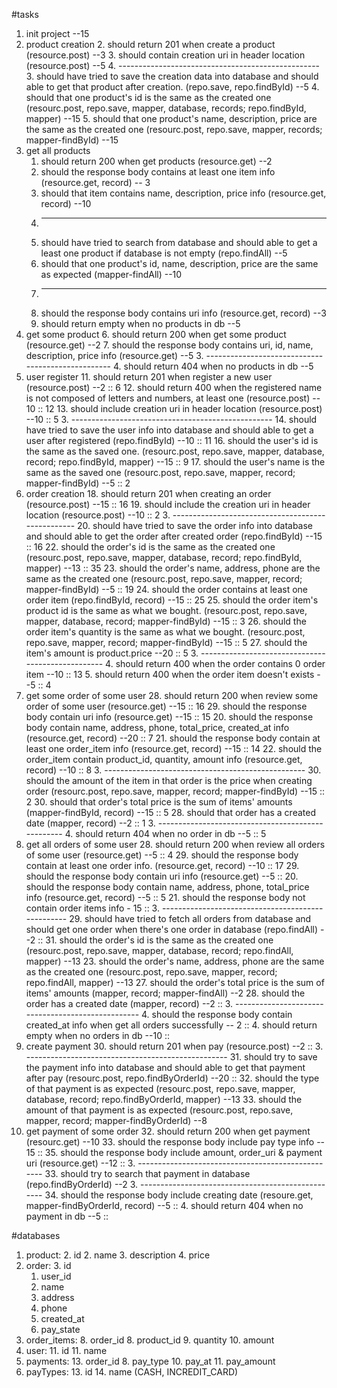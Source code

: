 #tasks
1. init project --15
2. product creation
	2. should return 201 when create a product  (resource.post)  --3
	3. should contain creation uri in header location (resource.post) --5
	4. --------------------------------------------------
	3. should have tried to save the creation data into database and should able to get that product after creation. (repo.save, repo.findById) --5
	4. should that one product's id is the same as the created one (resourc.post, repo.save, mapper, database, records; repo.findById, mapper) --15
	5. should that one product's name, description, price are the same as the created one (resourc.post, repo.save, mapper, records; mapper-findById) --15
6. get all products
	1. should return 200 when get products (resource.get) --2
	2. should the response body contains at least  one item info (resource.get, record) -- 3
	3. should that item contains name, description, price info (resource.get, record) --10
	3. --------------------------------------------------
	2. should have tried to search from database and should able to get a least one product if database is not empty (repo.findAll) --5
	3. should that one product's id, name, description, price are the same as expected (mapper-findAll) --10
	3. --------------------------------------------------
	2. should the response body contains uri info (resource.get, record) --3
	4. should return empty when no products in db --5
6. get some product
	6. should return 200 when get some product (resource.get) --2
	7. should the response body contains uri, id, name, description, price info (resource.get) --5
	3. --------------------------------------------------
	4. should return 404 when no products in db --5
11. user register
	11. should return 201 when register a new user (resource.post) --2 :: 6
	12. should return 400 when the registered name is not composed of letters and numbers, at least one (resource.post) -- 10 :: 12
	13. should include creation uri in header location (resource.post) --10 :: 5
	3. --------------------------------------------------
	14. should have tried to save the user info into database and should able to get a user after registered (repo.findById) --10 :: 11
	16. should the user's id is the same as the saved one. (resourc.post, repo.save, mapper, database, record; repo.findById, mapper) --15 :: 9
	17. should the user's name is the same as the saved one (resourc.post, repo.save, mapper, record; mapper-findById) --5 :: 2
18. order creation
	18. should return 201 when creating an order (resource.post) --15 :: 16
	19. should include the creation uri in header location (resource.post) --10 :: 2
	3. --------------------------------------------------
	20. should have tried to save the order info into database and should able to get the order after created order (repo.findById) --15 :: 16
	22. should the order's id is the same as the created one (resourc.post, repo.save, mapper, database, record; repo.findById, mapper) --13 :: 35
	23. should the order's name, address, phone are the same as the created one (resourc.post, repo.save, mapper, record; mapper-findById) --5 ::  19
	24. should the order contains at least one order item (repo.findById, record)  --15 :: 25
	25. should the order item's product id is the same as what we bought. (resourc.post, repo.save, mapper, database, record; mapper-findById) --15 :: 3
	26. should the order item's quantity is the same as what we bought. (resourc.post, repo.save, mapper, record; mapper-findById) --15 :: 5
	27. should the item's amount is product.price --20 :: 5
	3. --------------------------------------------------
	4. should return 400 when the order contains 0 order item --10 :: 13 
	5. should return 400 when the order item doesn't exists --5 :: 4
27. get some order of some user
	28. should return 200 when review some order of some user (resource.get) --15 :: 16
	29. should the response body contain uri info (resource.get) --15 :: 15
 	20. should the response body contain name, address, phone, total\_price, created\_at info (resource.get, record) --20 :: 7
 	21. should the response body contain at least one order_item info (resource.get, record) --15 :: 14
 	22. should the order\_item contain product_id, quantity, amount info (resource.get, record) --10 :: 8
	3. --------------------------------------------------
	30. should the amount of the item in that order is the price when creating order (resourc.post, repo.save, mapper, record; mapper-findById) --15 :: 2
	30. should that order's total price is the sum of items' amounts (mapper-findById, record) --15 :: 5
	28. should that order has a created date (mapper, record) --2 :: 1
	3. --------------------------------------------------
	4. should return 404 when no order in db --5 :: 5
27. get all orders of some user
	28. should return 200 when review all orders of some user (resource.get) --5 :: 4
	29. should the response body contain at least one order info. (resource.get, record)  --10 :: 17
	29. should the response body contain uri info (resource.get) --5 :: 
 	20. should the response body contain name, address, phone, total\_price info (resource.get, record) --5 :: 5
 	21. should the response body not contain order items info - 15 :: 
	3. --------------------------------------------------
	29. should have tried to fetch all orders from database and should get one order when there's one order in database (repo.findAll) --2 :: 
	31. should the order's id is the same as the created one (resourc.post, repo.save, mapper, database, record; repo.findAll, mapper) --13
	23. should the order's name, address, phone are the same as the created one (resourc.post, repo.save, mapper, record; repo.findAll, mapper) --13
	27. should the order's total price is the sum of items' amounts (mapper, record; mapper-findAll) --2
	28. should the order has a created date (mapper, record) --2 :: 
	3. --------------------------------------------------
	4. should the response body contain created\_at info when get all orders successfully -- 2 :: 
	4. should return empty when no orders in db --10 :: 
29. create payment
	30. should return 201 when pay (resource.post) --2 ::
	3. --------------------------------------------------
	31. should try to save the payment info into database and should able to get that payment after pay (resourc.post, repo.findByOrderId) --20 :: 
	32. should the type of that payment is as expected (resourc.post, repo.save, mapper, database, record; repo.findByOrderId, mapper) --13
	33. should the amount of that payment is as expected (resourc.post, repo.save, mapper, record; mapper-findByOrderId) --8
34. get payment of some order
	32. should return 200 when get payment (resourc.get) --10
	33. should the response body include pay type info -- 15 :: 
	35. should the response body include amount, order_uri & payment uri (resource.get) --12 :: 
	3. --------------------------------------------------
	33. should try to search that payment in database (repo.findByOrderId) --2
	3. --------------------------------------------------
	34. should the response body include creating date (resoure.get, mapper-findByOrderId, record) --5 :: 
	4. should return 404 when no payment in db --5 :: 

#databases
1. product: 
	2. id
	2. name
	3. description
	4. price
2. order:
	3. 	id
	1. user_id
	3. name
	4. address
	5. phone
	7. created_at
	9. pay_state
7. order_items:
	8. order_id
	8. product_id
	9. quantity
	10. amount
10. user:
	11. id
	11. name
12. payments:
	13. order_id
	8. pay_type
	10. pay_at
	11. pay_amount
12. payTypes:
	13. id
	14. name (CASH, INCREDIT_CARD)

	



